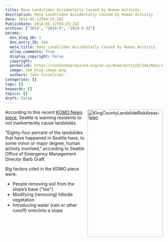 ```yaml
---
title: Many Landslides Accidentally Caused by Human Activity
description: Many Landslides Accidentally Caused by Human Activity
date: 2014-05-12T04:25:24Z
PublishDate: 2014-05-12T04:25:24Z
archive: ["2014", "2014-5", "2014-5-12"]
params:
  dnn_blog_ID: 1
  dnn_entry_ID: 344
  meta_title: Many Landslides Accidentally Caused by Human Activity
  allow_comments: True
  display_copyright: False
  copyright:
  permalink: https://vashonbeprepared.org/en-us/Home/EntryId/344/Many-Landslides-Accidentally-Caused-by-Human-Activity
  image: 344_blog-image.png
  authors: John Cornelison
categories: []
tags: []
keywords: []
topics: []
draft: False
---
```


<p><a href="http://your.kingcounty.gov/dnrp/library/water-and-land/flooding/local-hazard-mitigation-plan-update/landslide-hazard-map.pdf" target="_blank"><img title="KingCountyLandslideRiskAreas-1980" style="border-top: 0px; border-right: 0px; background-image: none; border-bottom: 0px; float: right; padding-top: 0px; padding-left: 0px; border-left: 0px; display: inline; padding-right: 0px" border="0" alt="KingCountyLandslideRiskAreas-1980" src="./images/344/Windows-Live-Writer-41b465e0c4f5_1245C-KingCountyLandslideRiskAreas-1980_3.jpg" width="241" align="right" height="408" /></a>According to this recent <a href="http://www.komonews.com/news/local/Seattle-urges-residents-to-protect-themselves-from-mudslides-258049171.html" target="_blank">KOMO News piece</a>, Seattle is warning residents to not inadvertently cause landslides.</p>  <p>&quot;Eighty-four percent of the landslides that have happened in Seattle have, to some minor or major degree, human activity involved,&quot; according to Seattle Office of Emergency Management Director Barb Graff.</p>  <p>Big factors cited in the KOMO piece were:</p>  <ul>   <li>People removing soil from the slope’s base (&quot;toe&quot;)</li>    <li>Modifying (removing) hillside vegetation</li>    <li>Introducing water (rain or other runoff) onto/into a slope</li> </ul>
